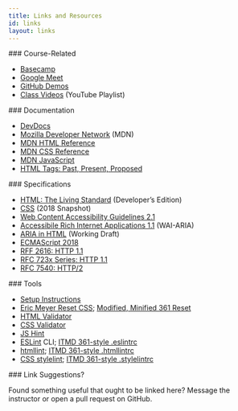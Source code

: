 ```yaml
---
title: Links and Resources
id: links
layout: links
---
```


<section markdown="1">
### Course-Related

* [Basecamp](https://launchpad.37signals.com/signin)
* [Google Meet](https://3.basecamp.com/3058761/buckets/19827408/messages/3251233793)
* [GitHub Demos](https://github.com/wsi-2021)
* [Class Videos](https://www.youtube.com/playlist?list=PLMr8hpt6mGntOQu-bYQy86b1jGfyAvfAx)
  (YouTube Playlist)
</section>

<section markdown="1">
### Documentation

* [DevDocs](https://devdocs.io)
* [Mozilla Developer Network](https://developer.mozilla.org/en-US/) (MDN)
* [MDN HTML Reference](https://developer.mozilla.org/en-US/docs/Web/HTML/Reference)
* [MDN CSS Reference](https://developer.mozilla.org/en-US/docs/Web/CSS/Reference)
* [MDN JavaScript](https://developer.mozilla.org/en-US/docs/Web/JavaScript/Reference)
* [HTML Tags: Past, Present, Proposed](http://www.martinrinehart.com/frontend-engineering/engineers/html/html-tag-history.html)
</section>

<section markdown="1">
### Specifications

* [HTML: The Living Standard](https://html.spec.whatwg.org/dev/) (Developer’s Edition)
* [CSS](https://www.w3.org/TR/css-2018/) (2018 Snapshot)
* [Web Content Accessibility Guidelines 2.1](https://www.w3.org/TR/WCAG21/)
* [Accessibile Rich Internet Applications 1.1](https://www.w3.org/TR/wai-aria-1.1/) (WAI-ARIA)
* [ARIA in HTML](https://www.w3.org/TR/html-aria/) (Working Draft)
* [ECMAScript 2018](http://www.ecma-international.org/ecma-262/9.0/index.html)
* [RFF 2616: HTTP 1.1](https://tools.ietf.org/html/rfc2616)
* [RFC 723x Series: HTTP 1.1](http://httpwg.org)
* [RFC 7540: HTTP/2](https://tools.ietf.org/html/rfc7540)
</section>

<section markdown="1">
### Tools

* [Setup Instructions](https://ks4.us/setup)
* [Eric Meyer Reset CSS](http://meyerweb.com/eric/tools/css/reset/reset.css); [Modified, Minified 361 Reset](https://gist.github.com/profstolley/b1f851e061f98fcbc0e41d39adc32847#file-reset-min-css)
* [HTML Validator](https://validator.w3.org/)
* [CSS Validator](https://jigsaw.w3.org/css-validator/)
* [JS Hint](http://jshint.com/)
* [ESLint](http://eslint.org/) CLI; [ITMD 361-style .eslintrc](https://gist.github.com/profstolley/559aac5112928c7c24c628c6305b70b8#file-eslintrc-json)
* [htmllint](https://github.com/htmllint/htmllint-cli); [ITMD 361-style .htmllintrc](https://gist.github.com/profstolley/559aac5112928c7c24c628c6305b70b8#file-htmllintrc)
* [CSS stylelint](https://github.com/stylelint/stylelint/blob/master/docs/user-guide/get-started.md); [ITMD 361-style .stylelintrc](https://gist.github.com/profstolley/559aac5112928c7c24c628c6305b70b8#file-stylelintrc)

</section>


<section class="suggestions" markdown="1">
### Link Suggestions?

Found something useful that ought to be linked here? Message the instructor or open a pull request
on GitHub.
</section>
